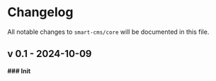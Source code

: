 # Changelog

All notable changes to `smart-cms/core` will be documented in this file.

## v 0.1 - 2024-10-09

**### Init**
